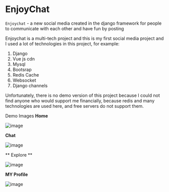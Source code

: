 # EnjoyChat
`Enjoychat` - a new social media created in the django framework for people to communicate with each other and have fun by posting

Enjoychat is a multi-tech project and this is my first social media project and I used a lot of technologies in this project, for example:

1. Django
2. Vue js cdn
3. Mysql
4. Bootsrap
5. Redis Cache
6. Websocket
7. Django channels

Unfortunately, there is no demo version of this project because I could not find anyone who would support me financially, because redis and many technologies are used here, and free servers do not support them.

Demo Images **Home**

![image](https://user-images.githubusercontent.com/79411900/174643620-8a61775c-2d0b-46f2-8f57-2332f8a51fc5.png)

**Chat**

![image](https://user-images.githubusercontent.com/79411900/174644266-ac082734-6773-4d37-b986-acb1d2e168e8.png)


** Explore **

![image](https://user-images.githubusercontent.com/79411900/174644388-165b3f84-8bfb-4e02-ad3a-b32bf18937ac.png)

**MY Profile**

![image](https://user-images.githubusercontent.com/79411900/174644482-af597278-9fe1-4334-b261-466d62252c09.png)

